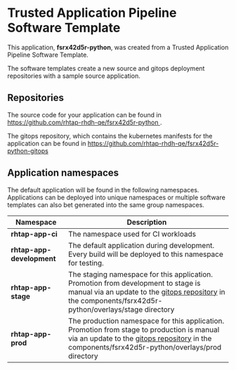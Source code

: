 # Trusted Application Pipeline Software Template

This application, **fsrx42d5r-python**, was created from a Trusted Application Pipeline Software Template.

The software templates create a new source and gitops deployment repositories with a sample source application. 

## Repositories

The source code for your application can be found in [https://github.com/rhtap-rhdh-qe/fsrx42d5r-python ](https://github.com/rhtap-rhdh-qe/fsrx42d5r-python ).
 
The gitops repository, which contains the kubernetes manifests for the application can be found in 
[https://github.com/rhtap-rhdh-qe/fsrx42d5r-python-gitops ](https://github.com/rhtap-rhdh-qe/fsrx42d5r-python-gitops ) 

## Application namespaces 

The default application will be found in the following namespaces. Applications can be deployed into unique namespaces or multiple software templates can also bet generated into the same group namespaces.  

|  Namespace   |  Description   |  
| -------- | -------- |
| **rhtap-app-ci** | The namespace used for CI workloads |
| **rhtap-app-development** | The default application during development. Every build will be deployed to this namespace for testing. |
| **rhtap-app-stage** | The staging namespace for this application. Promotion from development to stage is manual via an update to the [gitops repository](https://github.com/rhtap-rhdh-qe/fsrx42d5r-python-gitops ) in the components/fsrx42d5r-python/overlays/stage directory |
| **rhtap-app-prod** | The production namespace for this application. Promotion from stage to production is manual via an update to the [gitops repository](https://github.com/rhtap-rhdh-qe/fsrx42d5r-python-gitops ) in the components/fsrx42d5r-python/overlays/prod directory |